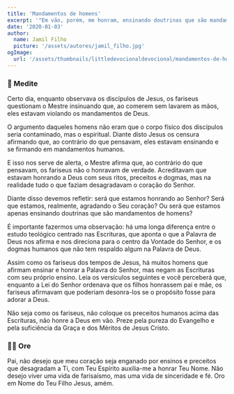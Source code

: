 ```yaml
---
title: 'Mandamentos de homens'
excerpt: '"Em vão, porém, me honram, ensinando doutrinas que são mandamentos de homens" – Marcos 7.7'
date: '2020-01-03'
author:
  name: Jamil Filho
  picture: '/assets/autores/jamil_filho.jpg'
ogImage:
  url: '/assets/thumbnails/littledevocionaldevocional/mandamentos-de-homens.png'
---
```


### 📖 Medite

Certo dia, enquanto observava os discípulos de Jesus, os fariseus questionam o Mestre insinuando que, ao comerem sem lavarem as mãos, eles estavam violando os mandamentos de Deus.


O argumento daqueles homens não eram que o corpo físico dos discípulos seria contaminado, mas o espiritual. Diante disto Jesus os censura afirmando que, ao contrário do que pensavam, eles estavam ensinando e se firmando em mandamentos humanos.


E isso nos serve de alerta, o Mestre afirma que, ao contrário do que pensavam, os fariseus não o honravam de verdade. Acreditavam que estavam honrando a Deus com seus ritos, preceitos e dogmas, mas na realidade tudo o que faziam desagradavam o coração do Senhor.


Diante disso devemos refletir: será que estamos honrando ao Senhor? Será que estamos, realmente, agradando o Seu coração? Ou será que estamos apenas ensinando doutrinas que são mandamentos de homens?


É importante fazermos uma observação: há uma longa diferença entre o estudo teológico centrado nas Escrituras, que aponta o que a Palavra de Deus nos afirma e nos direciona para o centro da Vontade do Senhor, e os dogmas humanos que não tem respaldo algum na Palavra de Deus.


Assim como os fariseus dos tempos de Jesus, há muitos homens que afirmam ensinar e honrar a Palavra do Senhor, mas negam as Escrituras com seu próprio ensino. Leia os versículos seguintes e você perceberá que, enquanto a Lei do Senhor ordenava que os filhos honrassem pai e mãe, os fariseus afirmavam que poderiam desonra-los se o propósito fosse para adorar a Deus.


Não seja como os fariseus, não coloque os preceitos humanos acima das Escrituras, não honre a Deus em vão. Preze pela pureza do Evangelho e pela suficiência da Graça e dos Méritos de Jesus Cristo.


### 🙏🏻 Ore

Pai, não desejo que meu coração seja enganado por ensinos e preceitos que desagradam a Ti, com Teu Espírito auxilia-me a honrar Teu Nome. Não desejo viver uma vida de farisaísmo, mas uma vida de sinceridade e fé. Oro em Nome do Teu Filho Jesus, amém.